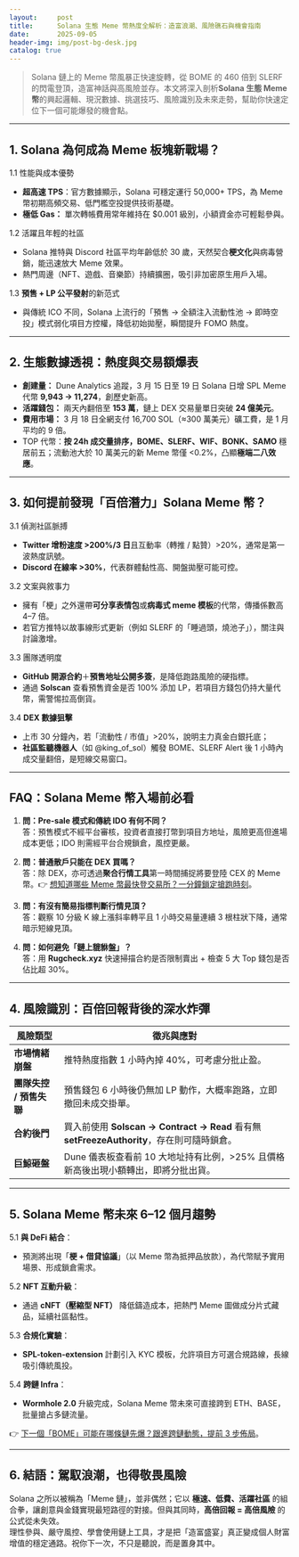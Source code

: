 ```yaml
---
layout:     post
title:      Solana 生態 Meme 幣熱度全解析：造富浪潮、風險礁石與機會指南
date:       2025-09-05
header-img: img/post-bg-desk.jpg
catalog: true
---
```


> Solana 鏈上的 Meme 幣風暴正快速旋轉，從 BOME 的 460 倍到 SLERF 的閃電登頂，造富神話與高風險並存。本文將深入剖析**Solana 生態 Meme 幣**的興起邏輯、現況數據、挑選技巧、風險識別及未來走勢，幫助你快速定位下一個可能爆發的機會點。

---

## 1. Solana 為何成為 Meme 板塊新戰場？

1.1 性能與成本優勢  
- **超高速 TPS**：官方數據顯示，Solana 可穩定運行 50,000+ TPS，為 Meme 幣初期高頻交易、低門檻空投提供技術基礎。  
- **極低 Gas：** 單次轉帳費用常年維持在 $0.001 級別，小額資金亦可輕鬆參與。  

1.2 活躍且年輕的社區  
- Solana 推特與 Discord 社區平均年齡低於 30 歲，天然契合**梗文化**與病毒營銷，能迅速放大 Meme 效果。  
- 熱門周邊（NFT、遊戲、音樂節）持續擴圈，吸引非加密原生用戶入場。

1.3 **預售 + LP 公平發射**的新范式  
- 與傳統 ICO 不同，Solana 上流行的「預售 → 全額注入流動性池 → 即時空投」模式弱化項目方控權，降低初始拋壓，瞬間提升 FOMO 熱度。  

---

## 2. 生態數據透視：熱度與交易額爆表

- **創建量：** Dune Analytics 追蹤，3 月 15 日至 19 日 Solana 日增 SPL Meme 代幣 **9,943 → 11,274**，創歷史新高。  
- **活躍錢包：** 兩天內翻倍至 **153 萬**，鏈上 DEX 交易量單日突破 **24 億美元**。  
- **費用市場：** 3 月 18 日全網支付 16,700 SOL（≈300 萬美元）礦工費，是 1 月平均的 9 倍。  
- TOP 代幣：**按 24h 成交量排序，BOME、SLERF、WIF、BONK、SAMO** 穩居前五；流動池大於 10 萬美元的新 Meme 幣僅 <0.2%，凸顯**極端二八效應**。

---

## 3. 如何提前發現「百倍潛力」Solana Meme 幣？

3.1 偵測社區脈搏  
- **Twitter 增粉速度 >200%/3 日**且互動率（轉推 / 點贊）>20%，通常是第一波熱度訊號。  
- **Discord 在線率 >30%**，代表群體黏性高、開盤拋壓可能可控。  

3.2 文案與敘事力  
- 擁有「梗」之外還帶**可分享表情包**或**病毒式 meme 模板**的代幣，傳播係數高 4–7 倍。  
- 若官方推特以故事線形式更新（例如 SLERF 的「睡過頭，燒池子」），關注與討論激增。  

3.3 團隊透明度  
- **GitHub 開源合約**＋**預售地址公開多簽**，是降低跑路風險的硬指標。  
- 通過 **Solscan** 查看預售資金是否 100% 添加 LP，若項目方錢包仍持大量代幣，需警惕拉高倒貨。  

3.4 **DEX 數據狙擊**  
- 上市 30 分鐘內，若「流動性 / 市值」>20%，說明主力真金白銀托底；  
- **社區監聽機器人**（如 @king_of_sol）觸發 BOME、SLERF Alert 後 1 小時內成交量翻倍，是短線交易窗口。  

---

## FAQ：Solana Meme 幣入場前必看

1. **問：Pre-sale 模式和傳統 IDO 有何不同？**  
   答：預售模式不經平台審核，投資者直接打幣到項目方地址，風險更高但進場成本更低；IDO 則需經平台合規鎖倉，風控更嚴。

2. **問：普通散戶只能在 DEX 買嗎？**  
   答：除 DEX，亦可透過**聚合行情工具**第一時間捕捉將要登陸 CEX 的 Meme 幣。👉 [想知道哪些 Meme 幣最快登交易所？一分鐘鎖定搶跑時刻](https://okxdog.com/)。

3. **問：有沒有簡易指標判斷行情見頂？**  
   答：觀察 10 分級 K 線上漲斜率轉平且 1 小時交易量連續 3 根柱狀下降，通常暗示短線見頂。

4. **問：如何避免「鏈上貔貅盤」？**  
   答：用 **Rugcheck.xyz** 快速掃描合約是否限制賣出 + 檢查 5 大 Top 錢包是否佔比超 30%。  

---

## 4. 風險識別：百倍回報背後的深水炸彈

| 風險類型 | 徵兆與應對 |
| --- | --- |
| **市場情緒崩盤** | 推特熱度指數 1 小時內掉 40%，可考慮分批止盈。 |
| **團隊失控 / 預售失聯** | 預售錢包 6 小時後仍無加 LP 動作，大概率跑路，立即撤回未成交掛單。 |
| **合約後門** | 買入前使用 **Solscan → Contract → Read** 看有無 **setFreezeAuthority**，存在則可隨時鎖倉。 |
| **巨鯨砸盤** | Dune 儀表板查看前 10 大地址持有比例，>25% 且價格新高後出現小額轉出，即將分批出貨。 |

---

## 5. Solana Meme 幣未來 6–12 個月趨勢

5.1 **與 DeFi 結合**：  
- 預測將出現「**梗 + 借貸協議**」（以 Meme 幣為抵押品放款），為代幣賦予實用場景、形成鎖倉需求。  

5.2 **NFT 互動升級**：  
- 通過 **cNFT（壓縮型 NFT）** 降低鑄造成本，把熱門 Meme 圖做成分片式藏品，延續社區黏性。  

5.3 **合規化實驗**：  
- **SPL-token-extension** 計劃引入 KYC 模板，允許項目方可選合規路線，長線吸引傳統風投。  

5.4 **跨鏈 Infra**：  
- **Wormhole 2.0** 升級完成，Solana Meme 幣未來可直接跨到 ETH、BASE，批量搶占多鏈流量。  

👉 [下一個「BOME」可能在哪條鏈先爆？跟進跨鏈動態，提前 3 步佈局](https://okxdog.com/)。

---

## 6. 結語：駕馭浪潮，也得敬畏風險

Solana 之所以被稱為「Meme 鏈」，並非偶然；它以 **極速、低費、活躍社區** 的組合拳，讓創意與金錢實現最短路徑的對接。但與其同時，**高倍回報 = 高倍風險** 的公式從未失效。  
理性參與、嚴守風控、學會使用鏈上工具，才是把「造富盛宴」真正變成個人財富增值的穩定通路。祝你下一次，不只是聽說，而是置身其中。